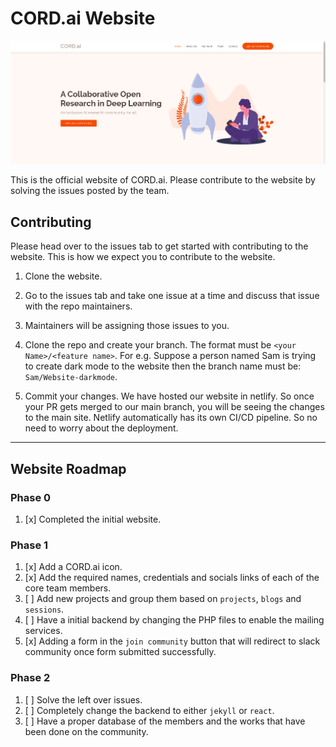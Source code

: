 # **CORD.ai Website**

![alt text](assets/img/portfolio/cordai.png)

This is the official website of CORD.ai. Please contribute to the website by solving the issues posted by the team. 

## **Contributing**

Please head over to the issues tab to get started with contributing to the website. This is how we expect you to contribute to the website.

1. Clone the website.
2. Go to the issues tab and take one issue at a time and discuss that issue with the repo maintainers. 
3. Maintainers will be assigning those issues to you. 
4. Clone the repo and create your branch. The format must be `<your Name>/<feature name>`. For e.g. Suppose a person named Sam is trying to create dark mode to the website then the branch name must be: `Sam/Website-darkmode`. 

5. Commit your changes. We have hosted our website in netlify. So once your PR gets merged to our main branch, you will be seeing the changes to the main site. Netlify automatically has its own CI/CD pipeline. So no need to worry about the deployment. 

---

## **Website Roadmap**
### **Phase 0**

1. [x] Completed the initial website.

### **Phase 1**

1. [x] Add a CORD.ai icon.
2. [x] Add the required names, credentials and socials links of each of the core team members. 
3. [ ] Add new projects and group them based on `projects`, `blogs` and `sessions`. 
4. [ ] Have a initial backend by changing the PHP files to enable the mailing services. 
5. [x] Adding a form in the `join community` button that will redirect to slack community once form submitted successfully. 

### **Phase 2**

1. [ ] Solve the left over issues. 
2. [ ] Completely change the backend to either `jekyll` or `react`.
3. [ ] Have a proper database of the members and the works that have been done on the community. 

